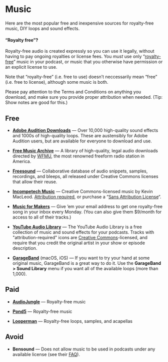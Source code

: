 # Music

Here are the most popular free and inexpensive sources for royalty-free music, DIY loops and sound effects.

#### “Royalty free”?

Royalty-free audio is created expressly so you can use it legally, without having to pay ongoing royalties or license fees. You _must_ use only “[royalty-free](https://en.wikipedia.org/wiki/Production_music)” music in your podcast, or music that you otherwise have permission or an explicit license to use.

Note that “royalty-free” (i.e. free to use) doesn’t neccessarily mean “free” (i.e. free to license), although some music is both.

Please pay attention to the Terms and Conditions on anything you download, and make sure you provide proper attribution when needed. (Tip: Show notes are good for this.)

## Free

* **[Adobe Audition Downloads](http://offers.adobe.com/en/na/audition/offers/audition_dlc.html)** — Over 10,000 high-quality sound effects and 1000s of high-quality loops. These are austensibly for Adobe Audition users, but are available for everyone to download and use.

* **[Free Music Archive](http://freemusicarchive.org/)** — A library of high-quality, legal audio downloads directed by [WFMU](https://wfmu.org/), the most renowned freeform radio station in America.

* **[Freesound](http://freesound.org/)** — Collaborative database of audio snippets, samples, recordings, and bleeps, all released under Creative Commons licenses that allow their reuse.

* **[Incompetech Music](http://incompetech.com/music/)** — Creative Commons-licensed music by Kevin MacLeod. [Attribution required](https://creativecommons.org/licenses/by/3.0/us/), or purchase a “[Sans Attribution License](http://incompetech.com/music/royalty-free/licenses/sans.php)“.

* **[Music for Makers](https://musicformakers.com/)** — Give ’em your email address to get one royalty-free song in your inbox every Monday. (You can also give them $9/month for access to all of their tracks.)

* **[YouTube Audio Library](https://www.youtube.com/audiolibrary/music)** — The YouTube Audio Library is a free collection of music and sound effects for your podcasts. Tracks with "attribution-required" icons are [Creative Commons](http://creativecommons.org/)-licensed, and require that you credit the original artist in your show or episode description.

* **[GarageBand](http://www.apple.com/mac/garageband/)** (macOS, iOS) — If you want to try your hand at some original music, GarageBand is a great way to do it. Use the **GarageBand > Sound Library** menu if you want all of the available loops (more than 1,000).

## Paid

* **[AudioJungle](http://audiojungle.net/)** — Royalty-free music

* **[Pond5](http://www.pond5.com/)** — Royalty-free music

* **[Looperman](http://www.looperman.com/)** — Royalty-free loops, samples, and acapellas

## Avoid

* **Bensound** — Does not allow music to be used in podcasts under any available license (see their [FAQ](http://www.bensound.com/help)).
